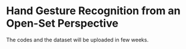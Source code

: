 # Hand Gesture Recognition from an Open-Set Perspective

The codes and the dataset will be uploaded in few weeks.
